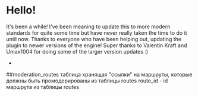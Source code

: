 # Hello!

It's been a while! I've been meaning to update this to more modern standards for quite some time but have never really taken the time to do it until now.
Thanks to everyone who have been helping out, updating the plugin to newer versions of the engine! Super thanks to Valentin Kraft and Umax1004 for doing some of the larger version updates :)

-

##moderation_routes
таблица хранящая "ссылки" на маршруты, которые должны быть промодерированы из таблицы routes
route_id - id маршрута из таблицы routes
